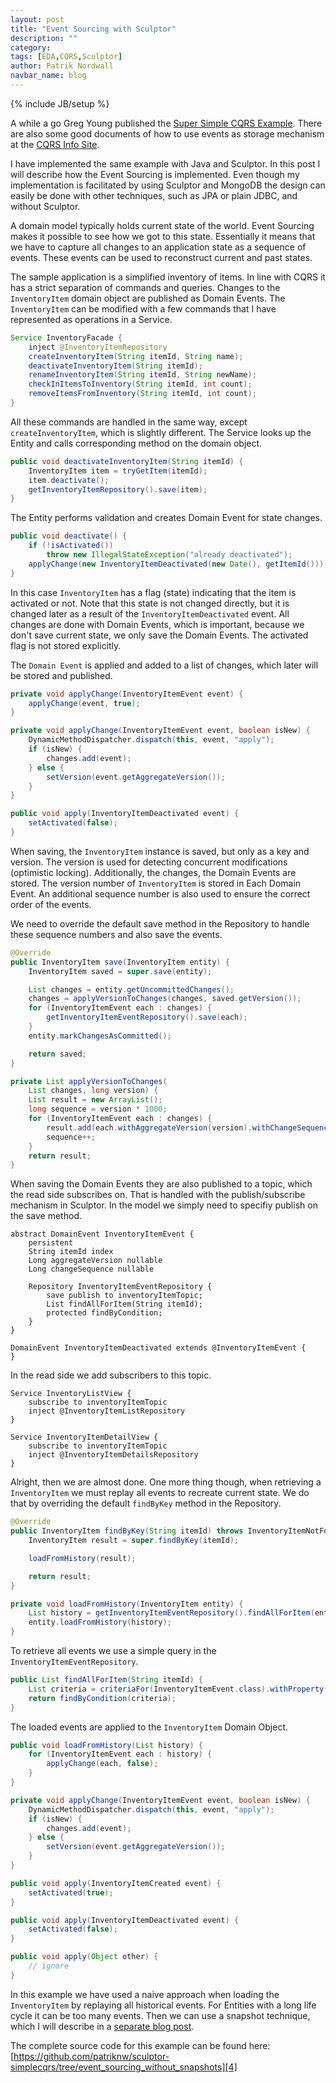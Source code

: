 ```yaml
---
layout: post
title: "Event Sourcing with Sculptor"
description: ""
category: 
tags: [EDA,CQRS,Sculptor]
author: Patrik Nordwall
navbar_name: blog
---
```

{% include JB/setup %}

A while a go Greg Young published the [Super Simple CQRS Example][1]. There are also some good documents of how to use events as storage mechanism at the [CQRS Info Site][2].

I have implemented the same example with Java and Sculptor. In this post I will describe how the Event Sourcing is implemented. Even though my implementation is facilitated by using Sculptor and MongoDB the design can easily be done with other techniques, such as JPA or plain JDBC, and without Sculptor.

A domain model typically holds current state of the world. Event Sourcing makes it possible to see how we got to this state. Essentially it means that we have to capture all changes to an application state as a sequence of events. These events can be used to reconstruct current and past states.

The sample application is a simplified inventory of items. In line with CQRS it has a strict separation of commands and queries. Changes to the `InventoryItem` domain object are published as Domain Events. The `InventoryItem` can be modified with a few commands that I have represented as operations in a Service.

~~~ java
Service InventoryFacade {
    inject @InventoryItemRepository
    createInventoryItem(String itemId, String name);
    deactivateInventoryItem(String itemId);
    renameInventoryItem(String itemId, String newName);
    checkInItemsToInventory(String itemId, int count);
    removeItemsFromInventory(String itemId, int count);
}
~~~

All these commands are handled in the same way, except `createInventoryItem`, which is slightly different. The Service looks up the Entity and calls corresponding method on the domain object.

~~~ java
public void deactivateInventoryItem(String itemId) {
    InventoryItem item = tryGetItem(itemId);
    item.deactivate();
    getInventoryItemRepository().save(item);
}
~~~

The Entity performs validation and creates Domain Event for state changes.

~~~ java
public void deactivate() {
    if (!isActivated())
        throw new IllegalStateException("already deactivated");
    applyChange(new InventoryItemDeactivated(new Date(), getItemId()));
}
~~~

In this case `InventoryItem` has a flag (state) indicating that the item is activated or not. Note that this state is not changed directly, but it is changed later as a result of the `InventoryItemDeactivated` event. All changes are done with Domain Events, which is important, because we don't save current state, we only save the Domain Events. The activated flag is not stored explicitly.

The `Domain Event` is applied and added to a list of changes, which later will be stored and published.

~~~ java
private void applyChange(InventoryItemEvent event) {
    applyChange(event, true);
}

private void applyChange(InventoryItemEvent event, boolean isNew) {
    DynamicMethodDispatcher.dispatch(this, event, "apply");
    if (isNew) {
        changes.add(event);
    } else {
        setVersion(event.getAggregateVersion());
    }
}

public void apply(InventoryItemDeactivated event) {
    setActivated(false);
}
~~~

When saving, the `InventoryItem` instance is saved, but only as a key and version. The version is used for detecting concurrent modifications (optimistic locking). Additionally, the changes, the Domain Events are stored. The version number of `InventoryItem` is stored in Each Domain Event. An additional sequence number is also used to ensure the correct order of the events.

We need to override the default save method in the Repository to handle these sequence numbers and also save the events.

~~~ java
@Override
public InventoryItem save(InventoryItem entity) {
    InventoryItem saved = super.save(entity);

    List changes = entity.getUncommittedChanges();
    changes = applyVersionToChanges(changes, saved.getVersion());
    for (InventoryItemEvent each : changes) {
        getInventoryItemEventRepository().save(each);
    }
    entity.markChangesAsCommitted();

    return saved;
}

private List applyVersionToChanges(
    List changes, long version) {
    List result = new ArrayList();
    long sequence = version * 1000;
    for (InventoryItemEvent each : changes) {
        result.add(each.withAggregateVersion(version).withChangeSequence(sequence));
        sequence++;
    }
    return result;
}
~~~

When saving the Domain Events they are also published to a topic, which the read side subscribes on. That is handled with the publish/subscribe mechanism in Sculptor. In the model we simply need to specifiy publish on the save method.

~~~
abstract DomainEvent InventoryItemEvent {
    persistent
    String itemId index
    Long aggregateVersion nullable
    Long changeSequence nullable

    Repository InventoryItemEventRepository {
        save publish to inventoryItemTopic;
        List findAllForItem(String itemId);
        protected findByCondition;
    }
}

DomainEvent InventoryItemDeactivated extends @InventoryItemEvent {
}
~~~

In the read side we add subscribers to this topic.

~~~
Service InventoryListView {
    subscribe to inventoryItemTopic
    inject @InventoryItemListRepository
}

Service InventoryItemDetailView {
    subscribe to inventoryItemTopic
    inject @InventoryItemDetailsRepository
}
~~~

Alright, then we are almost done. One more thing though, when retrieving a `InventoryItem` we must replay all events to recreate current state. We do that by overriding the default `findByKey` method in the Repository.

~~~ java
@Override
public InventoryItem findByKey(String itemId) throws InventoryItemNotFoundException {
    InventoryItem result = super.findByKey(itemId);

    loadFromHistory(result);

    return result;
}

private void loadFromHistory(InventoryItem entity) {
    List history = getInventoryItemEventRepository().findAllForItem(entity.getItemId());
    entity.loadFromHistory(history);
}
~~~

To retrieve all events we use a simple query in the `InventoryItemEventRepository`.

~~~ java
public List findAllForItem(String itemId) {
    List criteria = criteriaFor(InventoryItemEvent.class).withProperty(itemId()).eq(itemId).orderBy(changeSequence()).build();
    return findByCondition(criteria);
}
~~~

The loaded events are applied to the `InventoryItem` Domain Object.

~~~ java
public void loadFromHistory(List history) {
    for (InventoryItemEvent each : history) {
        applyChange(each, false);
    }
}

private void applyChange(InventoryItemEvent event, boolean isNew) {
    DynamicMethodDispatcher.dispatch(this, event, "apply");
    if (isNew) {
        changes.add(event);
    } else {
        setVersion(event.getAggregateVersion());
    }
}

public void apply(InventoryItemCreated event) {
    setActivated(true);
}

public void apply(InventoryItemDeactivated event) {
    setActivated(false);
}

public void apply(Object other) {
    // ignore
}
~~~

In this example we have used a naive approach when loading the `InventoryItem` by replaying all historical events. For Entities with a long life cycle it can be too many events. Then we can use a snapshot technique, which I will describe in a [separate blog post][3].

The complete source code for this example can be found here: [https://github.com/patriknw/sculptor-simplecqrs/tree/event_sourcing_without_snapshots][4]

   [1]: http://github.com/gregoryyoung/m-r
   [2]: http://cqrs.wordpress.com/documents/
   [3]: /2010/10/29/event-sourcing-with-sculptor---snapshots
   [4]: https://github.com/patriknw/sculptor-simplecqrs/tree/event_sourcing_without_snapshots
